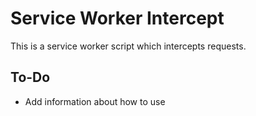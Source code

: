 # Service Worker Intercept

This is a service worker script which intercepts requests.

## To-Do

- Add information about how to use
